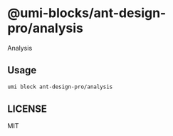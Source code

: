 # @umi-blocks/ant-design-pro/analysis

Analysis

## Usage

```sh
umi block ant-design-pro/analysis
```

## LICENSE

MIT
